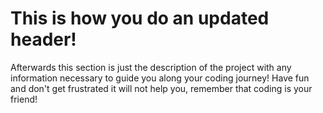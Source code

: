 # This is how you do an updated header!

Afterwards this section is just the description of the project with any information necessary to guide you along your coding journey!
Have fun and don't get frustrated it will not help you, remember that coding is your friend!
